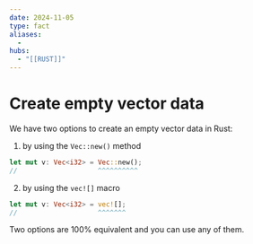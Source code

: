```yaml
---
date: 2024-11-05
type: fact
aliases:
  -
hubs:
  - "[[RUST]]"
---
```


# Create empty vector data

We have two options to create an empty vector data in Rust:


1. by using the `Vec::new()` method

```rust
let mut v: Vec<i32> = Vec::new();
//                    ^^^^^^^^^^
```

2. by using the `vec![]` macro
```rust
let mut v: Vec<i32> = vec![];
//                    ^^^^^^^
```

Two options are 100% equivalent and you can use any of them. 

